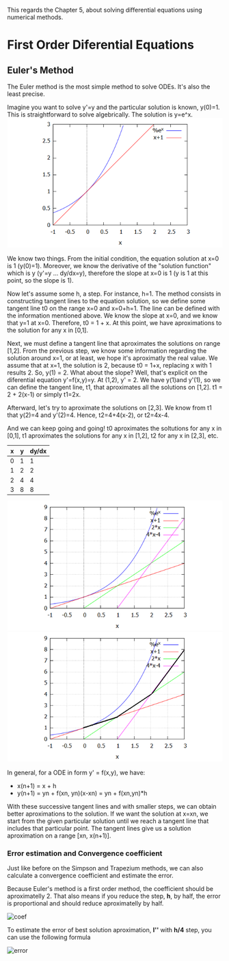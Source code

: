 This regards the Chapter 5, about solving differential equations using numerical methods.

# First Order Diferential Equations
## Euler's Method
The Euler method is the most simple method to solve ODEs. It's also the least precise. 

Imagine you want to solve y'=y and the particular solution is known, y(0)=1. This is straightforward to solve algebrically. The solution is y=e^x. 
![solution](img/1.png)

We know two things. From the initial condition, the equation solution at x=0 is 1 (y(0)=1). Moreover, we know the derivative of the "solution function" which is y (y'=y ... dy/dx=y), therefore the slope at x=0 is 1 (y is 1 at this point, so the slope is 1). 

Now let's assume some h, a step. For instance, h=1. The method consists in constructing tangent lines to the equation solution, so we define some tangent line t0 on the range x=0 and x=0+h=1. The line can be defined with the information mentioned above. We know the slope at x=0, and we know that y=1 at x=0. Therefore, t0 = 1 + x. At this point, we have aproximations to the solution for any x in [0,1]. 

Next, we must define a tangent line that aproximates the solutions on range [1,2]. From the previous step, we know some information regarding the solution around x=1, or at least, we hope it's aproximatly the real value. We assume that at x=1, the solution is 2, because t0 = 1+x, replacing x with 1 results 2. So, y(1) = 2. What about the slope? Well, that's explicit on the diferential equation y'=f(x,y)=y. At (1,2), y' = 2. We have y(1)and y'(1), so we can define the tangent line, t1, that aproximates all the solutions on [1,2]. t1 = 2 + 2(x-1) or simply t1=2x.

Afterward, let's try to aproximate the solutions on [2,3]. We know from t1 that y(2)=4 and y'(2)=4. Hence, t2=4+4(x-2), or t2=4x-4.

And we can keep going and going! t0 aproximates the soltutions for any x in [0,1], t1 aproximates the solutions for any x in [1,2], t2 for any x in [2,3], etc.

x | y | dy/dx
 -- | -- | --
0 | 1 | 1
1 | 2 | 2
2 | 4 | 4
3 | 8 | 8 

![tangent line](img/2.png)
![tangent line](img/2_.png)

In general, for a ODE in form y' = f(x,y), we have:
* x(n+1) = x + h
* y(n+1) = yn + f(xn, yn)(x-xn) = yn + f(xn,yn)*h

With these successive tangent lines and with smaller steps, we can obtain better aproximations to the solution. If we want the solution at x=xn, we start from the given particular solution until we reach a tangent line that includes that particular point. The tangent lines give us a solution aproximation on a range [xn, x(n+1)].

### Error estimation and Convergence coefficient
Just like before on the Simpson and Trapezium methods, we can also calculate a convergence coefficient and estimate the error.

Because Euler's method is a first order method, the coefficient should be aproximatelly 2. That also means if you reduce the step, **h**, by half, the error is proportional and should reduce aproximatelly by half.

![coef](http://latex.codecogs.com/png.latex?\dpi{300}&space;\tiny&space;\frac&space;{{I}'-I}{{I}''-{I}'}\approx&space;2)

To estimate the error of best solution aproximation, **I''** with **h/4** step, you can use the following formula

![error](http://latex.codecogs.com/png.latex?\dpi{300}&space;\tiny&space;{\varepsilon}''={I}''-{I}')
